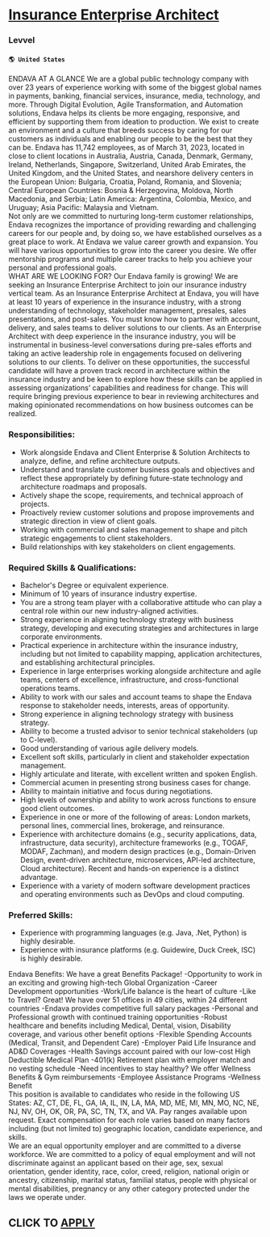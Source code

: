 # [Insurance Enterprise Architect](https://www.remotewlb.com/apply/insurance-enterprise-architect)  
### Levvel  
#### `🌎 United States`  
ENDAVA AT A GLANCE We are a global public technology company with over 23 years of experience working with some of the biggest global names in payments, banking, financial services, insurance, media, technology, and more. Through Digital Evolution, Agile Transformation, and Automation solutions, Endava helps its clients be more engaging, responsive, and efficient by supporting them from ideation to production. We exist to create an environment and a culture that breeds success by caring for our customers as individuals and enabling our people to be the best that they can be. Endava has 11,742 employees, as of March 31, 2023, located in close to client locations in Australia, Austria, Canada, Denmark, Germany, Ireland, Netherlands, Singapore, Switzerland, United Arab Emirates, the United Kingdom, and the United States, and nearshore delivery centers in the European Union: Bulgaria, Croatia, Poland, Romania, and Slovenia; Central European Countries: Bosnia & Herzegovina, Moldova, North
Macedonia, and Serbia; Latin America: Argentina, Colombia, Mexico, and Uruguay; Asia Pacific: Malaysia and Vietnam.  
Not only are we committed to nurturing long-term customer relationships, Endava recognizes the importance of providing rewarding and challenging careers for our people and, by doing so, we have established ourselves as a great place to work. At Endava we value career growth and expansion. You will have various opportunities to grow into the career you desire. We offer mentorship programs and multiple career tracks to help you achieve your personal and professional goals.  
WHAT ARE WE LOOKING FOR? Our Endava family is growing! We are seeking an Insurance Enterprise Architect to join our insurance industry vertical team. As an Insurance Enterprise Architect at Endava, you will have at least 10 years of experience in the insurance industry, with a strong understanding of technology, stakeholder management, presales, sales presentations, and post-sales. You must know how to partner with account, delivery, and sales teams to deliver solutions to our clients. As an Enterprise Architect with deep experience in the insurance industry, you will be instrumental in business-level conversations during pre-sales efforts and taking an active leadership role in engagements focused on delivering solutions to our clients. To deliver on these opportunities, the successful candidate will have a proven track record in architecture within the insurance industry and be keen to explore how these skills can be applied in assessing organizations’ capabilities and readiness for
change. This will require bringing previous experience to bear in reviewing architectures and making opinionated recommendations on how business outcomes can be realized.

### Responsibilities:

  * Work alongside Endava and Client Enterprise & Solution Architects to analyze, define, and refine architecture outputs. 
  * Understand and translate customer business goals and objectives and reflect these appropriately by defining future-state technology and architecture roadmaps and proposals. 
  * Actively shape the scope, requirements, and technical approach of projects. 
  * Proactively review customer solutions and propose improvements and strategic direction in view of client goals. 
  * Working with commercial and sales management to shape and pitch strategic engagements to client stakeholders. 
  * Build relationships with key stakeholders on client engagements. 

### Required Skills & Qualifications:

  * Bachelor's Degree or equivalent experience. 
  * Minimum of 10 years of insurance industry expertise. 
  * You are a strong team player with a collaborative attitude who can play a central role within our new industry-aligned activities. 
  * Strong experience in aligning technology strategy with business strategy, developing and executing strategies and architectures in large corporate environments. 
  * Practical experience in architecture within the insurance industry, including but not limited to capability mapping, application architectures, and establishing architectural principles. 
  * Experience in large enterprises working alongside architecture and agile teams, centers of excellence, infrastructure, and cross-functional operations teams. 
  * Ability to work with our sales and account teams to shape the Endava response to stakeholder needs, interests, areas of opportunity. 
  * Strong experience in aligning technology strategy with business strategy. 
  * Ability to become a trusted advisor to senior technical stakeholders (up to C-level). 
  * Good understanding of various agile delivery models. 
  * Excellent soft skills, particularly in client and stakeholder expectation management. 
  * Highly articulate and literate, with excellent written and spoken English. 
  * Commercial acumen in presenting strong business cases for change. 
  * Ability to maintain initiative and focus during negotiations. 
  * High levels of ownership and ability to work across functions to ensure good client outcomes. 
  * Experience in one or more of the following of areas: London markets, personal lines, commercial lines, brokerage, and reinsurance. 
  * Experience with architecture domains (e.g., security applications, data, infrastructure, data security), architecture frameworks (e.g., TOGAF, MODAF, Zachman), and modern design practices (e.g., Domain-Driven Design, event-driven architecture, microservices, API-led architecture, Cloud architecture). Recent and hands-on experience is a distinct advantage. 
  * Experience with a variety of modern software development practices and operating environments such as DevOps and cloud computing.

### Preferred Skills:

  * Experience with programming languages (e.g. Java, .Net, Python) is highly desirable.
  * Experience with insurance platforms (e.g. Guidewire, Duck Creek, ISC) is highly desirable. 

Endava Benefits: We have a great Benefits Package! -Opportunity to work in an exciting and growing high-tech Global Organization -Career Development opportunities -Work/Life balance is the heart of culture -Like to Travel? Great! We have over 51 offices in 49 cities, within 24 different countries -Endava provides competitive full salary packages -Personal and Professional growth with continued training opportunities -Robust healthcare and benefits including Medical, Dental, vision, Disability coverage, and various other benefit options -Flexible Spending Accounts (Medical, Transit, and Dependent Care) -Employer Paid Life Insurance and AD&D Coverages -Health Savings account paired with our low-cost High Deductible Medical Plan -401(k) Retirement plan with employer match and no vesting schedule -Need incentives to stay healthy? We offer Wellness Benefits & Gym reimbursements -Employee Assistance Programs -Wellness Benefit  
This position is available to candidates who reside in the following US States: AZ, CT, DE, FL, GA, IA, IL, IN, LA, MA, MD, ME, MI, MN, MO, NC, NE, NJ, NV, OH, OK, OR, PA, SC, TN, TX, and VA. Pay ranges available upon request. Exact compensation for each role varies based on many factors including (but not limited to) geographic location, candidate experience, and skills.  
We are an equal opportunity employer and are committed to a diverse workforce. We are committed to a policy of equal employment and will not discriminate against an applicant based on their age, sex, sexual orientation, gender identity, race, color, creed, religion, national origin or ancestry, citizenship, marital status, familial status, people with physical or mental disabilities, pregnancy or any other category protected under the laws we operate under.  
## CLICK TO [APPLY](https://www.remotewlb.com/apply/insurance-enterprise-architect)


